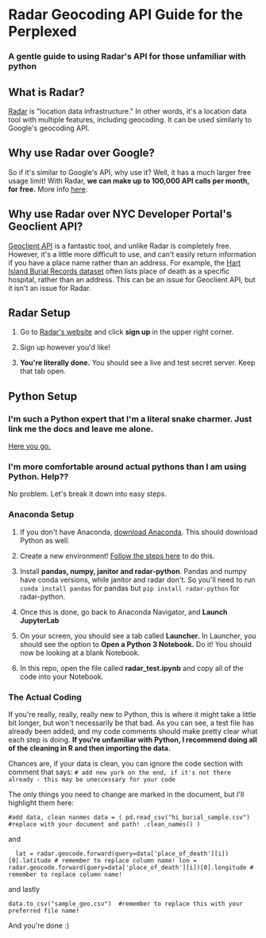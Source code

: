 # Radar Geocoding API Guide for the Perplexed


### A gentle guide to using Radar's API for those unfamiliar with python


## What is Radar?

[Radar](https://radar.io/documentation/overview) is "location data infrastructure." In other words, it's a location data tool with multiple features, including geocoding. It can be used similarly to Google's geocoding API.

## Why use Radar over Google?

So if it's similar to Google's API, why use it? Well, it has a much larger free usage limit! With Radar, **we can make up to 100,000 API calls per month, for free.** More info [here](https://radar.io/pricing).

## Why use Radar over NYC Developer Portal's Geoclient API?

[Geoclient API](https://developer.cityofnewyork.us/api/geoclient-api) is a fantastic tool, and unlike Radar is completely free. However, it's a little more difficult to use, and can't easily return information if you have a place name rather than an address. For example, the [Hart Island Burial Records dataset](https://data.cityofnewyork.us/City-Government/DOC-Hart-Island-Burial-Records/c39u-es35) often lists place of death as a specific hospital, rather than an address. This can be an issue for Geoclient API, but it isn't an issue for Radar.

## Radar Setup

1. Go to [Radar's website](https://radar.io/) and click **sign up** in the upper right corner.

2. Sign up however you'd like!

3. **You're literally done.** You should see a live and test secret server. Keep that tab open.


## Python Setup

### I'm such a Python expert that I'm a literal snake charmer. Just link me the docs and leave me alone.

[Here you go.](https://radar-python.readthedocs.io/en/latest/index.html)

### I'm more comfortable around actual pythons than I am using Python. Help??

No problem. Let's break it down into easy steps.


### Anaconda Setup



1. If you don't have Anaconda, [download Anaconda](https://www.python.org/downloads/). This should download Python as well.

2. Create a new environment! [Follow the steps here]() to do this.

3. Install **pandas, numpy, janitor and radar-python**. Pandas and numpy have conda versions, while janitor and radar don't. So you'll need to run `conda install pandas` for pandas but `pip install radar-python` for radar-python.

4. Once this is done, go back to Anaconda Navigator, and **Launch JupyterLab**

5. On your screen, you should see a tab called **Launcher.** In Launcher, you should see the option to **Open a Python 3 Notebook.** Do it! You should now be looking at a blank Notebook.

5. In this repo, open the file called **radar_test.ipynb** and copy all of the code into your Notebook.


### The Actual Coding

If you're really, really, really new to Python, this is where it might take a little bit longer, but won't necessarily be that bad. As you can see, a test file has already been added, and my code comments should make pretty clear what each step is doing. **If you're unfamiliar with Python, I recommend doing all of the cleaning in R and then importing the data.**

Chances are, if your data is clean, you can ignore the code section with comment that says: `# add new york on the end, if it's not there already - this may be uneccessary for your code
`

The only things you need to change are marked in the document, but I'll highlight them here:

`#add data, clean nanmes
data = (
    pd.read_csv("hi_burial_sample.csv") #replace with your document and path!
    .clean_names()
       )`
       
and

`  lat = radar.geocode.forward(query=data['place_of_death'][i])[0].latitude # remember to replace column name!
    lon = radar.geocode.forward(query=data['place_of_death'][i])[0].longitude # remember to replace column name!`


and lastly

`data.to_csv("sample_geo.csv")  #remember to replace this with your preferred file name!`

And you're done :)